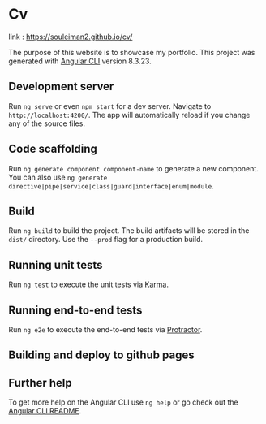 # Cv

link : https://souleiman2.github.io/cv/

The purpose of this website is to showcase my portfolio.
This project was generated with [Angular CLI](https://github.com/angular/angular-cli) version 8.3.23.

## Development server

Run `ng serve` or even `npm start` for a dev server. Navigate to `http://localhost:4200/`. The app will automatically reload if you change any of the source files.

## Code scaffolding

Run `ng generate component component-name` to generate a new component. You can also use `ng generate directive|pipe|service|class|guard|interface|enum|module`.

## Build

Run `ng build` to build the project. The build artifacts will be stored in the `dist/` directory. Use the `--prod` flag for a production build.

## Running unit tests

Run `ng test` to execute the unit tests via [Karma](https://karma-runner.github.io).

## Running end-to-end tests

Run `ng e2e` to execute the end-to-end tests via [Protractor](http://www.protractortest.org/).

## Building and deploy to github pages


## Further help

To get more help on the Angular CLI use `ng help` or go check out the [Angular CLI README](https://github.com/angular/angular-cli/blob/master/README.md).
